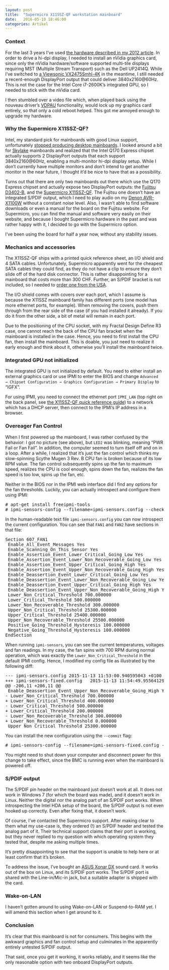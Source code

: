 ```yaml
---
layout: post
title:  "Supermicro X11SSZ-QF workstation mainboard"
date:   2016-05-10 18:46:00
categories: Artikel
---
```


<h3>Context</h3>

<p>
For the last 3 years I’ve used <a
href="/Artikel/buying_linux_computer_2012/">the hardware described in my 2012
article</a>. In order to drive a hi-dpi display, I needed to install an nVidia
graphics card, since only the nVidia hardware/software supported multi-tile
displays requiring MST (Multiple Stream Transport) such as the Dell UP2414Q.
While I’ve switched to <a href="/Artikel/viewsonic_vx2475smhl_4k_linux/">a
Viewsonic VX2475Smhl-4K</a> in the meantime, I still needed a recent-enough
DisplayPort output that could deliver 3840x2160@60Hz. This is not the case for
the Intel Core i7-2600K’s integrated GPU, so I needed to stick with the nVidia
card.
</p>

<p>
I then stumbled over a video file which, when played back using the nouveau
driver’s <a href="https://en.wikipedia.org/wiki/VDPAU">VDPAU</a> functionality,
would lock up my graphics card entirely, so that only a cold reboot helped.
This got me annoyed enough to upgrade my hardware.
</p>

<h3>Why the Supermicro X11SSZ-QF?</h3>

<p>
Intel, my standard pick for mainboards with good Linux support, unfortunately
<a
href="http://gizmodo.com/5978232/intel-to-stop-making-desktop-motherboards">stopped
producing desktop mainboards</a>. I looked around a bit for <a
href="https://en.wikipedia.org/wiki/Skylake_(microarchitecture)">Skylake</a>
mainboards and realized that the Intel Q170 Express chipset actually supports 2
DisplayPort outputs that each support 3840x2160@60Hz, enabling a multi-monitor
hi-dpi display setup. While I don’t currently have multiple monitors and don’t
intend to get another monitor in the near future, I thought it’d be nice to
have that as a possibility.
</p>

<p>
Turns out that there are only two mainboards out there which use the Q170
Express chipset and actually expose two DisplayPort outputs: the <a
href="http://www.fujitsu.com/global/products/computing/peripheral/mainboards/extended-lifecycle-main/pmod-177971.html">Fujitsu
D3402-B</a>, and the <a
href="http://www.supermicro.com/products/motherboard/core/q170/x11ssz-qf.cfm">Supermicro
X11SSZ-QF</a>. The Fujitsu one doesn’t have an integrated S/PDIF output, which
I need to play audio on my <a
href="http://usa.denon.com/us/product/hometheater/avreceiversht/avrx1100w">Denon
AVR-X1100W</a> without a constant noise level. Also, I wasn’t able to find
software downloads or even a manual for the board on the Fujitsu website. For
Supermicro, you can find the manual and software very easily on their website,
and because I bought Supermicro hardware in the past and was rather happy with
it, I decided to go with the Supermicro option.
</p>

<p>
I’ve been using the board for half a year now, without any stability issues.
</p>

<h3>Mechanics and accessories</h3>

<p>
The X11SSZ-QF ships with a printed quick reference sheet, an I/O shield and 4
SATA cables. Unfortunately, Supermicro apparently went for the cheapest SATA
cables they could find, as they do not have a clip to ensure they don’t slide
off of the hard disk connector. This is rather disappointing for a mainboard
that costs more than 300 CHF. Further, an S/PDIF bracket is not included, so I
needed to <a
href="http://www.amazon.com/SPDIF-Optical-Plate-Cable-Bracket/dp/B003AV944Y">order
one from the USA</a>.
</p>

<p>
The I/O shield comes with covers over each port, which I assume is because the
X11SSZ mainboard family has different ports (one model has more ethernet ports,
for example). When removing the covers, push them through from the rear side of
the case (if you had installed it already). If you do it from the other side, a
bit of metal will remain in each port.
</p>

<p>
Due to the positioning of the CPU socket, with my Fractal Design Define R3
case, one cannot reach the back of the CPU fan bracket when the mainboard is
installed in the case. Hence, you need to first install the CPU fan, then
install the mainboard. This is doable, you just need to realize it early enough
and think about it, otherwise you’ll install the mainboard twice.
</p>

<h3>Integrated GPU not initialized</h3>

<p>
The integrated GPU is not initialized by default. You need to either install an
external graphics card or use IPMI to enter the BIOS and change <code>Advanced
→ Chipset Configuration → Graphics Configuration → Primary Display</code> to
“IGFX”.
</p>

<p>
For using IPMI, you need to connect the ethernet port <code>IPMI_LAN</code>
(top right on the back panel, see <a
href="http://www.supermicro.com/QuickRefs/motherboard/Q170/QRG-1744.pdf">the
X11SSZ-QF quick reference guide</a>) to a network which has a DHCP server, then
connect to the IPMI’s IP address in a browser.
</p>

<h3>Overeager Fan Control</h3>

<p>
When I first powered up the mainboard, I was rather confused by the behavior: I got no picture (see above), but <code>LED2</code> was blinking, meaning “PWR Fail or Fan Fail”. In addition, the computer seemed to turn itself off and on in a loop. After a while, I realized that it’s just the fan control which thinks my slow-spinning Scythe Mugen 3 Rev. B CPU fan is broken because of its low RPM value. The fan control subsequently spins up the fan to maximum speed, realizes the CPU is cool enough, spins down the fan, realizes the fan speed is too low, spins up the fan, etc.
</p>

<p>
Neither in the BIOS nor in the IPMI web interface did I find any options for the fan thresholds. Luckily, you can actually introspect and configure them using IPMI:
</p>

<pre>
# apt-get install freeipmi-tools
# ipmi-sensors-config --filename=ipmi-sensors.config --checkout
</pre>

<p>
In the human-readable text file <code>ipmi-sensors.config</code> you can now introspect the current configuration. You can see that <code>FAN1</code> and <code>FAN2</code> have sections in that file:
</p>
<pre>
Section 607_FAN1
 Enable_All_Event_Messages Yes
 Enable_Scanning_On_This_Sensor Yes
 Enable_Assertion_Event_Lower_Critical_Going_Low Yes
 Enable_Assertion_Event_Lower_Non_Recoverable_Going_Low Yes
 Enable_Assertion_Event_Upper_Critical_Going_High Yes
 Enable_Assertion_Event_Upper_Non_Recoverable_Going_High Yes
 Enable_Deassertion_Event_Lower_Critical_Going_Low Yes
 Enable_Deassertion_Event_Lower_Non_Recoverable_Going_Low Yes
 Enable_Deassertion_Event_Upper_Critical_Going_High Yes
 Enable_Deassertion_Event_Upper_Non_Recoverable_Going_High Yes
 Lower_Non_Critical_Threshold 700.000000
 Lower_Critical_Threshold 500.000000
 Lower_Non_Recoverable_Threshold 300.000000
 Upper_Non_Critical_Threshold 25300.000000
 Upper_Critical_Threshold 25400.000000
 Upper_Non_Recoverable_Threshold 25500.000000
 Positive_Going_Threshold_Hysteresis 100.000000
 Negative_Going_Threshold_Hysteresis 100.000000
EndSection
</pre>

<p>
When running <code>ipmi-sensors</code>, you can see the current temperatures,
voltages and fan readings. In my case, the fan spins with 700 RPM during normal
operation, which was exactly the <code>Lower_Non_Critical_Threshold</code> in
the default IPMI config. Hence, I modified my config file as illustrated by the
following diff:
</p>

<pre>
--- ipmi-sensors.config	2015-11-13 11:53:00.940595043 +0100
+++ ipmi-sensors-fixed.config	2015-11-13 11:54:49.955641295 +0100
@@ -206,11 +206,11 @@
 Enable_Deassertion_Event_Upper_Non_Recoverable_Going_High Yes
- Lower_Non_Critical_Threshold 700.000000
+ Lower_Non_Critical_Threshold 400.000000
- Lower_Critical_Threshold 500.000000
+ Lower_Critical_Threshold 200.000000
- Lower_Non_Recoverable_Threshold 300.000000
+ Lower_Non_Recoverable_Threshold 0.000000
 Upper_Non_Critical_Threshold 25300.000000
</pre>

<p>
You can install the new configuration using the <code>--commit</code> flag:
</p>

<pre>
# ipmi-sensors-config --filename=ipmi-sensors-fixed.config --commit
</pre>

<p>
You might need to shut down your computer and disconnect power for this change to take effect, since the BMC is running even when the mainboard is powered off.
</p>

<h3>S/PDIF output</h3>

<p>
The S/PDIF pin header on the mainboard just doesn’t work at all. It does not work
in Windows 7 (for which the board was made), and it doesn’t work in Linux.
Neither the digital nor the analog part of an S/PDIF port works. When
introspecting the Intel HDA setup of the board, the S/PDIF output is not even
hooked up correctly. Even after fixing that, it doesn’t work.
</p>

<p>
Of course, I’ve contacted the Supermicro support. After making clear to them
what my use-case is, they ordered (!) an S/PDIF header and tested the analog
part of it. Their technical support claims that their port is working, but they
never replied to my question with which operating system they tested that,
despite me asking multiple times.
</p>

<p>
It’s pretty disappointing to see that the support is unable to help here or at
least confirm that it’s broken.
</p>

<p>
To address the issue, I’ve bought an <a
href="https://www.asus.com/us/Sound-Cards/Xonar_DX/specifications/">ASUS Xonar
DX</a> sound card. It works out of the box on Linux, and its S/PDIF port works.
The S/PDIF port is shared with the Line-in/Mic-in jack, but a suitable adapter
is shipped with the card.
</p>

<h3>Wake-on-LAN</h3>

<p>
I haven’t gotten around to using Wake-on-LAN or Suspend-to-RAM yet. I will
amend this section when I get around to it.
</p>

<h3>Conclusion</h3>

<p>
It’s clear that this mainboard is not for consumers. This begins with the
awkward graphics and fan control setup and culminates in the apparently
entirely untested S/PDIF output.
</p>

<p>
That said, once you get it working, it works reliably, and it seems like the
only reasonable option with two onboard DisplayPort outputs.
</p>
